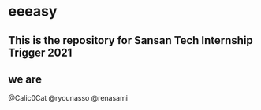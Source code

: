 # eeeasy

## This is the repository for Sansan Tech Internship Trigger 2021

## we are 

@Calic0Cat 
@ryounasso
@renasami
